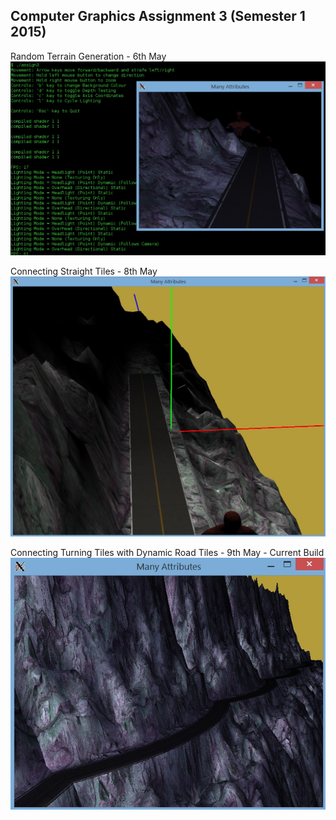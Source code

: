 ## Computer Graphics Assignment 3 (Semester 1 2015)

Random Terrain Generation - 6th May
![Old (6th May) Build Screenshot](https://github.com/KonradJanica/CG_Assign3/blob/master/preview.jpg?raw=true)

Connecting Straight Tiles - 8th May
![Old (8th May) Build Screenshot](https://github.com/KonradJanica/CG_Assign3/blob/master/preview_6th_may.jpg?raw=true)

Connecting Turning Tiles with Dynamic Road Tiles - 9th May - Current Build
![Current Build Screenshot](https://github.com/KonradJanica/CG_Assign3/blob/master/preview_9th_may.jpg?raw=true)
